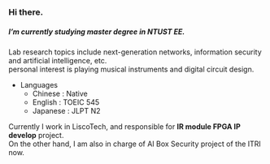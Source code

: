 ### Hi there.

##### I’m currently studying master degree in NTUST EE.
Lab research topics include next-generation networks, information security and artificial intelligence, etc. <br>
personal interest is playing musical instruments and digital circuit design.
  
- Languages
  - Chinese : Native
  - English : TOEIC 545
  - Japanese : JLPT N2
 
Currently I work in LiscoTech, and responsible for **IR module FPGA IP develop** project. <br>
On the other hand, I am also in charge of AI Box Security project of the ITRI now.
